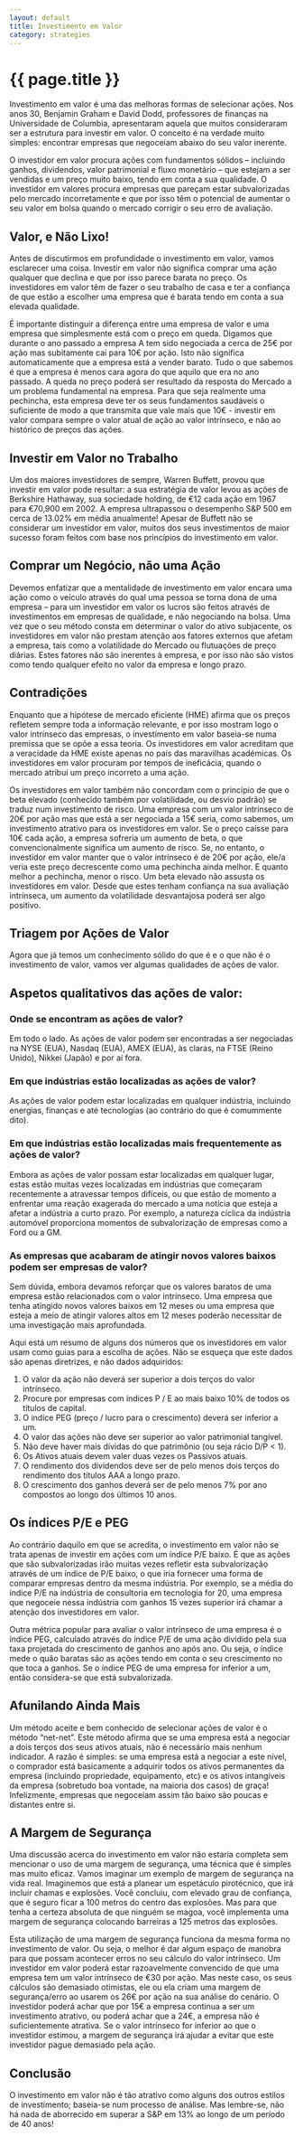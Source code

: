 ```yaml
---
layout: default
title: Investimento em Valor
category: strategies
---
```


# {{ page.title }}

Investimento em valor é uma das melhoras formas de selecionar ações. Nos anos 30, Benjamin Graham e David Dodd, professores de finanças na Universidade de Columbia, apresentaram aquela que muitos consideraram ser a estrutura para investir em valor. O conceito é na verdade muito simples: encontrar empresas que negoceiam abaixo do seu valor inerente.

O investidor em valor procura ações com fundamentos sólidos – incluindo ganhos, dividendos, valor patrimonial e fluxo monetário – que estejam a ser vendidas e um preço muito baixo, tendo em conta a sua qualidade. O investidor em valores procura empresas que pareçam estar subvalorizadas pelo mercado incorretamente e que por isso têm o potencial de aumentar o seu valor em bolsa quando o mercado corrigir o seu erro de avaliação.

## Valor, e Não Lixo!

Antes de discutirmos em profundidade o investimento em valor, vamos esclarecer uma coisa. Investir em valor não significa comprar uma ação qualquer que declina e que por isso parece barata no preço. Os investidores em valor têm de fazer o seu trabalho de casa e ter a confiança de que estão a escolher uma empresa que é barata tendo em conta a sua elevada qualidade.

É importante distinguir a diferença entre uma empresa de valor e uma empresa que simplesmente está com o preço em queda. Digamos que durante o ano passado a empresa A tem sido negociada a cerca de 25€ por ação mas subitamente cai para 10€ por ação. Isto não significa automaticamente que a empresa está a vender barato. Tudo o que sabemos é que a empresa é menos cara agora do que aquilo que era no ano passado. A queda no preço poderá ser resultado da resposta do Mercado a um problema fundamental na empresa. Para que seja realmente uma pechincha, esta empresa deve ter os seus fundamentos saudáveis o suficiente de modo a que transmita que vale mais que 10€ - investir em valor compara sempre o valor atual de ação ao valor intrínseco, e não ao histórico de preços das ações.

## Investir em Valor no Trabalho

Um dos maiores investidores de sempre, Warren Buffett, provou que investir em valor pode resultar: a sua estratégia de valor levou as ações de Berkshire Hathaway, sua sociedade holding, de €12 cada ação em 1967 para €70,900 em 2002. A empresa ultrapassou o desempenho S&P 500 em cerca de 13.02% em média anualmente! Apesar de Buffett não se considerar um investidor em valor, muitos dos seus investimentos de maior sucesso foram feitos com base nos princípios do investimento em valor.

## Comprar um Negócio, não uma Ação

Devemos enfatizar que a mentalidade de investimento em valor encara uma ação como o veículo através do qual uma pessoa se torna dona de uma empresa – para um investidor em valor os lucros são feitos através de investimentos em empresas de qualidade, e não negociando na bolsa. Uma vez que o seu método consta em determinar o valor do ativo subjacente, os investidores em valor não prestam atenção aos fatores externos que afetam a empresa, tais como a volatilidade do Mercado ou flutuações de preço diárias. Estes fatores não são inerentes à empresa, e por isso não são vistos como tendo qualquer efeito no valor da empresa e longo prazo.

## Contradições

Enquanto que a hipótese de mercado eficiente (HME) afirma que os preços refletem sempre toda a informação relevante, e por isso mostram logo o valor intrínseco das empresas, o investimento em valor baseia-se numa premissa que se opõe a essa teoria. Os investidores em valor acreditam que a veracidade da HME existe apenas no país das maravilhas académicas. Os investidores em valor procuram por tempos de ineficácia, quando o mercado atribui um preço incorreto a uma ação.

Os investidores em valor também não concordam com o princípio de que o beta elevado (conhecido também por volatilidade, ou desvio padrão) se traduz num investimento de risco. Uma empresa com um valor intrínseco de 20€ por ação mas que está a ser negociada a 15€ seria, como sabemos, um investimento atrativo para os investidores em valor. Se o preço caísse para 10€ cada ação, a empresa sofreria um aumento de beta, o que convencionalmente significa um aumento de risco. Se, no entanto, o investidor em valor manter que o valor intrínseco é de 20€ por ação, ele/a veria este preço decrescente como uma pechincha ainda melhor. E quanto melhor a pechincha, menor o risco. Um beta elevado não assusta os investidores em valor. Desde que estes tenham confiança na sua avaliação intrínseca, um aumento da volatilidade desvantajosa poderá ser algo positivo.

## Triagem por Ações de Valor

Agora que já temos um conhecimento sólido do que é e o que não é o investimento de valor, vamos ver algumas qualidades de ações de valor.

## Aspetos qualitativos das ações de valor:

### Onde se encontram as ações de valor?

Em todo o lado. As ações de valor podem ser encontradas a ser negociadas na NYSE (EUA), Nasdaq (EUA), AMEX (EUA), às claras, na FTSE (Reino Unido), Nikkei (Japão) e por aí fora.

### Em que indústrias estão localizadas as ações de valor?

As ações de valor podem estar localizadas em qualquer indústria, incluindo energias, finanças e até tecnologias (ao contrário do que é comummente dito).

### Em que indústrias estão localizadas mais frequentemente as ações de valor?

Embora as ações de valor possam estar localizadas em qualquer lugar, estas estão muitas vezes localizadas em indústrias que começaram recentemente a atravessar tempos difíceis, ou que estão de momento a enfrentar uma reação exagerada do mercado a uma notícia que esteja a afetar a indústria a curto prazo. Por exemplo, a natureza cíclica da indústria automóvel proporciona momentos de subvalorização de empresas como a Ford ou a GM.

### As empresas que acabaram de atingir novos valores baixos podem ser empresas de valor?

Sem dúvida, embora devamos reforçar que os valores baratos de uma empresa estão relacionados com o valor intrínseco. Uma empresa que tenha atingido novos valores baixos em 12 meses ou uma empresa que esteja a meio de atingir valores altos em 12 meses poderão necessitar de uma investigação mais aprofundada.

Aqui está um resumo de alguns dos números que os investidores em valor usam como guias para a escolha de ações. Não se esqueça que este dados são apenas diretrizes, e não dados adquiridos:

1. O valor da ação não deverá ser superior a dois terços do valor intrínseco.
2. Procure por empresas com índices P / E ao mais baixo 10% de todos os títulos de capital.
3. O indíce PEG (preço / lucro para o crescimento) deverá ser inferior a um.
4. O valor das ações não deve ser superior ao valor patrimonial tangível.
5. Não deve haver mais dívidas do que patrimônio (ou seja rácio D/P < 1).
6. Os Ativos atuais devem valer duas vezes os Passivos atuais.
7. O rendimento dos dividendos deve ser de pelo menos dois terços do rendimento dos títulos AAA a longo prazo.
8. O crescimento dos ganhos deverá ser de pelo menos 7% por ano compostos ao longo dos últimos 10 anos.

## Os índices P/E e PEG

Ao contrário daquilo em que se acredita, o investimento em valor não se trata apenas de investir em ações com um índice P/E baixo. É que as ações que são subvalorizadas irão muitas vezes refletir esta subvalorização através de um índice de P/E baixo, o que iria fornecer uma forma de comparar empresas dentro da mesma indústria. Por exemplo, se a média do índice P/E na indústria de consultoria em tecnologia for 20, uma empresa que negoceie nessa indústria com ganhos 15 vezes superior irá chamar a atenção dos investidores em valor.

Outra métrica popular para avaliar o valor intrínseco de uma empresa é o índice PEG, calculado através do índice P/E de uma ação dividido pela sua taxa projetada do crescimento de ganhos ano após ano. Ou seja, o índice mede o quão baratas são as ações tendo em conta o seu crescimento no que toca a ganhos. Se o índice PEG de uma empresa for inferior a um, então considera-se que está subvalorizada.

## Afunilando Ainda Mais

Um método aceite e bem conhecido de selecionar ações de valor é o método “net-net”. Este método afirma que se uma empresa está a negociar a dois terços dos seus ativos atuais, não é necessário mais nenhum indicador. A razão é simples: se uma empresa está a negociar a este nível, o comprador está basicamente a adquirir todos os ativos permanentes da empresa (incluindo propriedade, equipamento, etc) e os ativos intangíveis da empresa (sobretudo boa vontade, na maioria dos casos) de graça! Infelizmente, empresas que negoceiam assim tão baixo são poucas e distantes entre si.

## A Margem de Segurança

Uma discussão acerca do investimento em valor não estaria completa sem mencionar o uso de uma margem de segurança, uma técnica que é simples mas muito eficaz. Vamos imaginar um exemplo de margem de segurança na vida real. Imaginemos que está a planear um espetáculo pirotécnico, que irá incluir chamas e explosões. Você concluiu, com elevado grau de confiança, que é seguro ficar a 100 metros do centro das explosões. Mas para que tenha a certeza absoluta de que ninguém se magoa, você implementa uma margem de segurança colocando barreiras a 125 metros das explosões.

Esta utilização de uma margem de segurança funciona da mesma forma no investimento de valor. Ou seja, o melhor é dar algum espaço de manobra para que possam acontecer erros no seu cálculo do valor intrínseco. Um investidor em valor poderá estar razoavelmente convencido de que uma empresa tem um valor intrínseco de €30 por ação. Mas neste caso, os seus cálculos são demasiado otimistas, ele ou ela criam uma margem de segurança/erro ao usarem os 26€ por ação na sua análise do cenário. O investidor poderá achar que por 15€ a empresa continua a ser um investimento atrativo, ou poderá achar que a 24€, a empresa não é suficientemente atrativa. Se o valor intrínseco for inferior ao que o investidor estimou, a margem de segurança irá ajudar a evitar que este investidor pague demasiado pela ação.

## Conclusão

O investimento em valor não é tão atrativo como alguns dos outros estilos de investimento; baseia-se num processo de análise. Mas lembre-se, não há nada de aborrecido em superar a S&P em 13% ao longo de um período de 40 anos!
